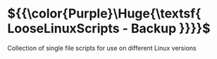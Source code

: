 # ${{\color{Purple}\Huge{\textsf{  LooseLinuxScripts - Backup \}}}}\$
Collection of single file scripts for use on different Linux versions
